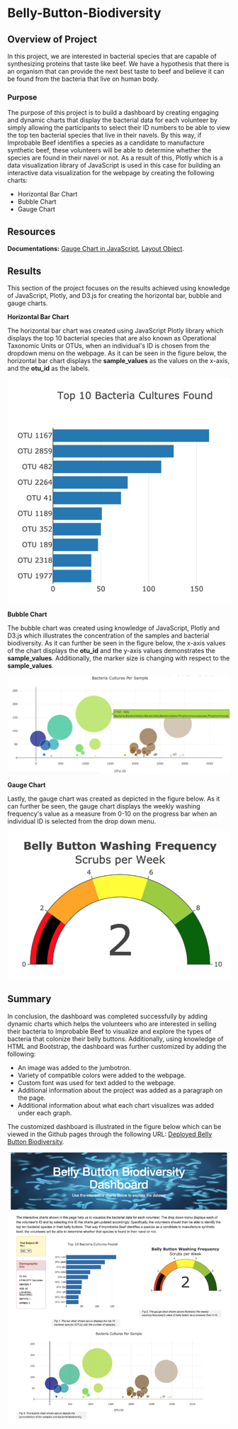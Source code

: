 # Belly-Button-Biodiversity

## Overview of Project

In this project, we are interested in bacterial species that are capable of synthesizing proteins that taste like beef. We have a hypothesis that there is an organism that can provide the next best taste to beef and believe it can be found from the bacteria that live on human body.

### Purpose

The purpose of this project is to build a dashboard by creating engaging and dynamic charts that display the bacterial data for each volunteer by simply allowing the participants to select their ID numbers to be able to view the top ten bacterial species that live in their navels. By this way, if Improbable Beef identifies a species as a candidate to manufacture synthetic beef, these volunteers will be able to determine whether the species are found in their navel or not. As a result of this, Plotly which is a data visualization library of JavaScript is used in this case for building an interactive data visualization for the webpage by creating the following charts:

- Horizontal Bar Chart
- Bubble Chart
- Gauge Chart 

## Resources

**Documentations:** [Gauge Chart in JavaScript](https://plotly.com/javascript/gauge-charts/), [Layout Object](https://plotly.com/python-api-reference/generated/plotly.graph_objects.Layout.html).

## Results

This section of the project focuses on the results achieved using knowledge of JavaScript, Plotly, and D3.js for creating the horizontal bar, bubble and gauge charts.

**Horizontal Bar Chart**

The horizontal bar chart was created using JavaScript Plotly library which displays the top 10 bacterial species that are also known as Operational Taxonomic Units or OTUs, when an individual's ID is chosen from the dropdown menu on the webpage. As it can be seen in the figure below, the horizontal bar chart displays the **sample_values** as the values on the x-axis, and the **otu_id** as the labels.

![Horizontal Bar Chart](static/images/Horizontal_Bar_Chart.png)

**Bubble Chart**

The bubble chart was created using knowledge of JavaScript, Plotly and D3.js which illustrates the concentration of the samples and bacterial biodiversity. As it can further be seen in the figure below, the x-axis values of the chart displays the **otu_id** and the y-axis values demonstrates the **sample_values**. Additionally, the marker size is changing with respect to the **sample_values**. 

![Bubble Chart](static/images/Bubble_Chart.png)

**Gauge Chart**

Lastly, the gauge chart was created as depicted in the figure below. As it can further be seen, the gauge chart displays the weekly washing frequency's value as a measure from 0-10 on the progress bar when an individual ID is selected from the drop down menu.

![Gauge Chart](static/images/Gauge_Chart.png)

## Summary

In conclusion, the dashboard was completed successfully by adding dynamic charts which helps the volunteers who are interested in selling their bacteria to Improbable Beef to visualize and explore the types of bacteria that colonize their belly buttons. Additionally, using knowledge of HTML and Bootstrap, the dashboard was further customized by adding the following:

- An image was added to the jumbotron.
- Variety of compatible colors were added to the webpage.
- Custom font was used for text added to the webpage.
- Additional information about the project was added as a paragraph on the page.
- Additional information about what each chart visualizes was added under each graph.

The customized dashboard is illustrated in the figure below which can be viewed in the Github pages through the following URL: [Deployed Belly Button Biodiversity](https://taravatsh.github.io/Belly-Button-Biodiversity/).

![Dashboard](static/images/Customized_Dashboard.png)
